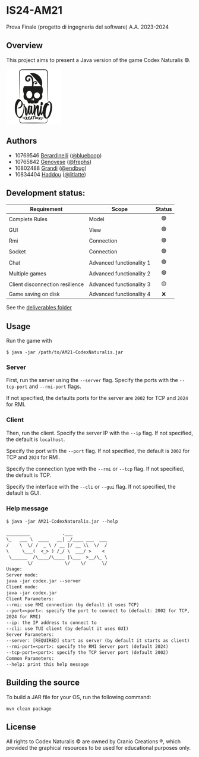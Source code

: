 # IS24-AM21
Prova Finale (progetto di ingegneria del software) A.A. 2023-2024



## Overview
 This project aims to present a Java version of the game Codex Naturalis ©. 
 
 ![Publisher](img/publisher.png)



## Authors
- 10769546 [Berardinelli](10769546@polimi.it)  ([@blueboop](https://github.com/blooplum))
- 10765842 [Genovese](francesco1.genovese@mail.polimi.it) ([@frephs](https://github.com/frephs))
- 10802488 [Grandi](federico1.grandi@mail.polimi.it) ([@endbug](https://github.com/endbug))
- 10834404 [Haddou](hamza.haddou@mail.polimi.it) ([@litlatte](https://github.com/litlatte))


## Development status:

| Requirement                     | Scope                    | Status |
|---------------------------------|--------------------------|:------:|
| Complete Rules                  | Model                    |   🟢   |
| GUI                             | View                     |   🟢   |
| Rmi                             | Connection               |   🟢   |
| Socket                          | Connection               |   🟢   | 
| Chat                            | Advanced functionality 1 |   🟢   |
| Multiple games                  | Advanced functionality 2 |   🟢   |
| Client disconnection resilience | Advanced functionality 3 |   🟡   |
| Game saving on disk             | Advanced functionality 4 |   ❌    |

See the [deliverables folder](deliveries)

## Usage
Run the game with
```
$ java -jar /path/to/AM21-CodexNaturalis.jar
```
### Server
First, run the server using the `--server` flag. Specify the ports with the `--tcp-port` and `--rmi-port` flags.

If not specified, the defaults ports for the server are `2002` for TCP and `2024` for RMI.

### Client 
Then, run the client. Specify the server IP with the `--ip` flag. If not specified, the default is `localhost`. 

Specify the port with the `--port` flag. If not specified, the default is `2002` for TCP and `2024` for RMI.

Specify the connection type with the `--rmi` or `--tcp` flag. If not specified, the default is TCP.

Specify the interface with the `--cli` or `--gui` flag. If not specified, the default is GUI.


### Help message
```
$ java -jar AM21-CodexNaturalis.jar --help

_________            .___              
\_   ___ \  ____   __| _/____ ___  ___ 
/    \  \/ /  _ \ / __ |/ __ \\  \/  / 
\     \___(  <_> ) /_/ \  ___/ >    <  
 \______  /\____/\____ |\___  >__/\_ \ 
        \/            \/    \/      \/ 
Usage: 
Server mode: 
java -jar codex.jar --server
Client mode: 
java -jar codex.jar
Client Parameters: 
--rmi: use RMI connection (by default it uses TCP)
--port=<port>: specify the port to connect to (default: 2002 for TCP, 2024 for RMI)
--ip: the IP address to connect to
--cli: use TUI client (by default it uses GUI)
Server Parameters: 
--server: [REQUIRED] start as server (by default it starts as client)
--rmi-port=<port>: specify the RMI Server port (default 2024)
--tcp-port=<port>: specify the TCP Server port (default 2002)
Common Parameters: 
--help: print this help message
```

## Building the source

To build a JAR file for your OS, run the following command:

```shell
mvn clean package
```

## License
All rights to Codex Naturalis © are owned by Cranio Creations ®, which provided the graphical resources to be used for educational purposes only.
